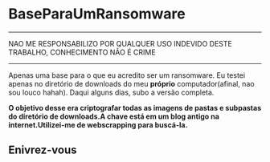 # BaseParaUmRansomware

*****************************************************************************************
NAO ME RESPONSABILIZO POR QUALQUER USO INDEVIDO DESTE TRABALHO, CONHECIMENTO NÃO É CRIME
*****************************************************************************************

Apenas uma base para o que eu acredito ser um ransomware. Eu testei apenas no diretório de downloads do meu <strong>próprio</strong> computador(afinal, nao sou louco hahah). Daqui alguns dias, subo a versão completa.

<strong>O objetivo desse era criptografar todas as imagens de pastas e subpastas do diretório de downloads.A chave está em um blog antigo na internet.Utilizei-me de  webscrapping para buscá-la.</strong>

<h2>Enivrez-vous</h2>
